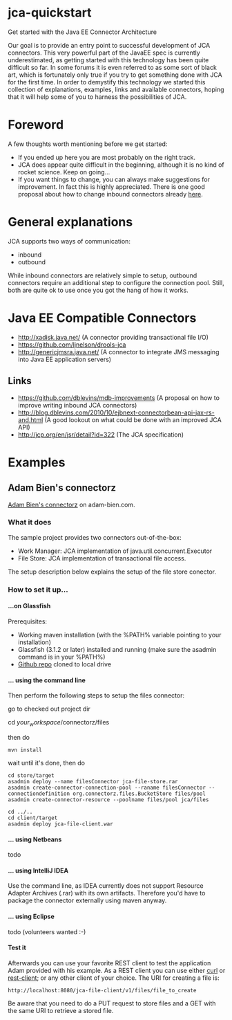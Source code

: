 jca-quickstart
==============

Get started with the Java EE Connector Architecture

Our goal is to provide an entry point to successful development of JCA connectors. This very powerful part of the JavaEE spec is currently underestimated, as getting started with this technology has been quite difficult so far. In some forums it is even referred to as some sort of black art, which is fortunately only true if you try to get something done with JCA for the first time.
In order to demystify this technology we started this collection of explanations, examples, links and available connectors, hoping that it will help some of you to harness the possibilities of JCA.

# Foreword
A few thoughts worth mentioning before we get started:

* If you ended up here you are most probably on the right track.
* JCA does appear quite difficult in the beginning, although it is no kind of rocket science. Keep on going…
* If you want things to change, you can always make suggestions for improvement. In fact this is highly appreciated. There is one good proposal about how to change inbound connectors already [here](https://github.com/dblevins/mdb-improvements).

# General explanations
JCA supports two ways of communication:

* inbound
* outbound

While inbound connectors are relatively simple to setup, outbound connectors require an additional step to configure the connection pool. Still, both are quite ok to use once you got the hang of how it works.




# Java EE Compatible Connectors

* http://xadisk.java.net/ (A connector providing transactional file I/O)
* https://github.com/ljnelson/drools-jca 
* http://genericjmsra.java.net/ (A connector to integrate JMS messaging into Java EE application servers)

## Links

* https://github.com/dblevins/mdb-improvements (A proposal on how to improve writing inbound JCA connectors)
* http://blog.dblevins.com/2010/10/ejbnext-connectorbean-api-jax-rs-and.html (A good lookout on what could be done with an improved JCA API)
* http://jcp.org/en/jsr/detail?id=322 (The JCA specification)


# Examples

## Adam Bien's connectorz
[Adam Bien's connectorz](http://connectorz.adam-bien.com/) on adam-bien.com.

### What it does

The sample project provides two connectors out-of-the-box:

* Work Manager: JCA implementation of java.util.concurrent.Executor
* File Store: JCA implementation of transactional file access.

The setup description below explains the setup of the file store conector.

### How to set it up...

#### …on Glassfish

Prerequisites:

* Working maven installation (with the %PATH% variable pointing to your installation)
* Glassfish (3.1.2 or later) installed and running (make sure the asadmin command is in your %PATH%)
* [Github repo](https://github.com/AdamBien/connectorz) cloned to local drive

#### … using the command line

Then perform the following steps to setup the files connector:

go to checked out project dir

  cd $your_workspace$/connectorz/files

then do
	
	mvn install

wait until it's done, then do	

	cd store/target
	asadmin deploy --name filesConnector jca-file-store.rar
	asadmin create-connector-connection-pool --raname filesConnector --connectiondefinition org.connectorz.files.BucketStore files/pool
	asadmin create-connector-resource --poolname files/pool jca/files

	cd ../..
	cd client/target
	asadmin deploy jca-file-client.war
	
#### … using Netbeans

todo

#### … using IntelliJ IDEA

Use the command line, as IDEA currently does not support Resource Adapter Archives (.rar) with its own artifacts. Therefore you'd have to package the connector externally using maven anyway.

#### … using Eclipse

todo (volunteers wanted :-)

#### Test it
	
Afterwards you can use your favorite REST client to test the application Adam provided with his example.
As a REST client you can use either [curl](http://curl.haxx.se/) or [rest-client](http://code.google.com/p/rest-client/); or any other client of your choice.
The URI for creating a file is:

	http://localhost:8080/jca-file-client/v1/files/file_to_create
	
Be aware that you need to do a PUT request to store files and a GET with the same URI to retrieve a stored file.

	